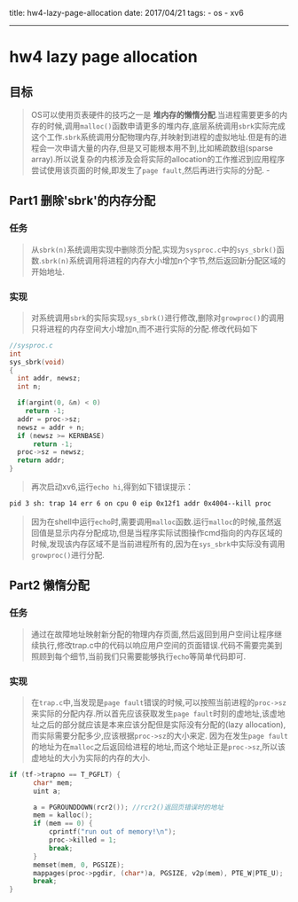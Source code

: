 title: hw4-lazy-page-allocation
date: 2017/04/21
tags:
	- os
	- xv6

---
# hw4 lazy page allocation
## 目标
> OS可以使用页表硬件的技巧之一是 **堆内存的懒惰分配**.当进程需要更多的内存的时候,调用`malloc()`函数申请更多的堆内存,底层系统调用`sbrk`实际完成这个工作.`sbrk`系统调用分配物理内存,并映射到进程的虚拟地址.但是有的进程会一次申请大量的内存,但是又可能根本用不到,比如稀疏数组(sparse array).所以说复杂的内核涉及会将实际的allocation的工作推迟到应用程序尝试使用该页面的时候,即发生了`page fault`,然后再进行实际的分配.  -

## Part1 删除'sbrk'的内存分配
### 任务
> 从`sbrk(n)`系统调用实现中删除页分配,实现为`sysproc.c`中的`sys_sbrk()`函数.`sbrk(n)`系统调用将进程的内存大小增加n个字节,然后返回新分配区域的开始地址.

<!-- more -->

### 实现
> 对系统调用`sbrk`的实际实现`sys_sbrk()`进行修改,删除对`growproc()`的调用只将进程的内存空间大小增加n,而不进行实际的分配.修改代码如下
``` c
//sysproc.c
int
sys_sbrk(void)
{
  int addr, newsz;
  int n;

  if(argint(0, &n) < 0)
    return -1;
  addr = proc->sz;
  newsz = addr + n;
  if (newsz >= KERNBASE)
      return -1;
  proc->sz = newsz;
  return addr;
}
```
> 再次启动xv6,运行`echo hi`,得到如下错误提示：
``` bash
pid 3 sh: trap 14 err 6 on cpu 0 eip 0x12f1 addr 0x4004--kill proc
```
> 因为在shell中运行`echo`时,需要调用`malloc`函数.运行`malloc`的时候,虽然返回值是显示内存分配成功,但是当程序实际试图操作cmd指向的内存区域的时候,发现该内存区域不是当前进程所有的,因为在`sys_sbrk`中实际没有调用`growproc()`进行分配.

## Part2 懒惰分配
### 任务
> 通过在故障地址映射新分配的物理内存页面,然后返回到用户空间让程序继续执行,修改trap.c中的代码以响应用户空间的页面错误.代码不需要完美到照顾到每个细节,当前我们只需要能够执行`echo`等简单代码即可.　　

### 实现
> 在`trap.c`中,当发现是`page fault`错误的时候,可以按照当前进程的`proc->sz`来实际的分配内存.所以首先应该获取发生`page fault`时刻的虚地址,该虚地址之后的部分就应该是本来应该分配但是实际没有分配的(lazy allocation),而实际需要分配多少,应该根据`proc->sz`的大小来定.
因为在发生`page fault`的地址为在`malloc`之后返回给进程的地址,而这个地址正是`proc->sz`,所以该虚地址的大小为实际的内存的大小.
``` c
if (tf->trapno == T_PGFLT) {
      char* mem;
      uint a;

      a = PGROUNDDOWN(rcr2()); //rcr2()返回页错误时的地址
      mem = kalloc();
      if (mem == 0) {
          cprintf("run out of memory!\n");
          proc->killed = 1;
          break;
      }
      memset(mem, 0, PGSIZE);
      mappages(proc->pgdir, (char*)a, PGSIZE, v2p(mem), PTE_W|PTE_U);
      break;
}
```
